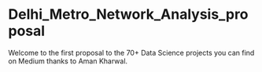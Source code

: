 # Delhi_Metro_Network_Analysis_proposal
Welcome to the first proposal to the 70+ Data Science projects you can find on Medium thanks to Aman Kharwal.
